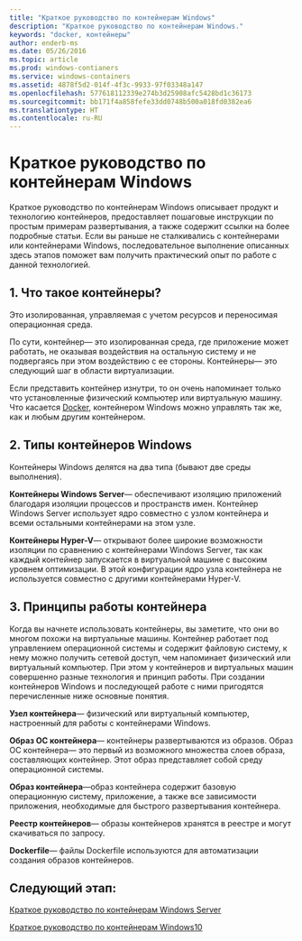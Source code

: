 ```yaml
---
title: "Краткое руководство по контейнерам Windows"
description: "Краткое руководство по контейнерам Windows."
keywords: "docker, контейнеры"
author: enderb-ms
ms.date: 05/26/2016
ms.topic: article
ms.prod: windows-contianers
ms.service: windows-containers
ms.assetid: 4878f5d2-014f-4f3c-9933-97f03348a147
ms.openlocfilehash: 577618112339e274b3d25908afc5428bd1c36173
ms.sourcegitcommit: bb171f4a858fefe33dd0748b500a018fd0382ea6
ms.translationtype: HT
ms.contentlocale: ru-RU
---
```

# <a name="windows-containers-quick-start"></a>Краткое руководство по контейнерам Windows

Краткое руководство по контейнерам Windows описывает продукт и технологию контейнеров, предоставляет пошаговые инструкции по простым примерам развертывания, а также содержит ссылки на более подробные статьи. Если вы раньше не сталкивались с контейнерами или контейнерами Windows, последовательное выполнение описанных здесь этапов поможет вам получить практический опыт по работе с данной технологией.

## <a name="1-what-are-containers"></a>1. Что такое контейнеры?

Это изолированная, управляемая с учетом ресурсов и переносимая операционная среда.

По сути, контейнер— это изолированная среда, где приложение может работать, не оказывая воздействия на остальную систему и не подвергаясь при этом воздействию с ее стороны. Контейнеры— это следующий шаг в области виртуализации.

Если представить контейнер изнутри, то он очень напоминает только что установленные физический компьютер или виртуальную машину. Что касается [Docker](https://www.docker.com/), контейнером Windows можно управлять так же, как и любым другим контейнером.

## <a name="2-windows-container-types"></a>2. Типы контейнеров Windows

Контейнеры Windows делятся на два типа (бывают две среды выполнения).

**Контейнеры Windows Server**— обеспечивают изоляцию приложений благодаря изоляции процессов и пространств имен. Контейнер Windows Server использует ядро совместно с узлом контейнера и всеми остальными контейнерами на этом узле.

**Контейнеры Hyper-V**— открывают более широкие возможности изоляции по сравнению с контейнерами Windows Server, так как каждый контейнер запускается в виртуальной машине с высоким уровнем оптимизации. В этой конфигурации ядро узла контейнера не используется совместно с другими контейнерами Hyper-V.

## <a name="3-container-fundamentals"></a>3. Принципы работы контейнера

Когда вы начнете использовать контейнеры, вы заметите, что они во многом похожи на виртуальные машины. Контейнер работает под управлением операционной системы и содержит файловую систему, к нему можно получить сетевой доступ, чем напоминает физический или виртуальный компьютер. При этом у контейнеров и виртуальных машин совершенно разные технология и принцип работы. При создании контейнеров Windows и последующей работе с ними пригодятся перечисленные ниже основные понятия. 

**Узел контейнера**— физический или виртуальный компьютер, настроенный для работы с контейнерами Windows.

**Образ ОС контейнера**— контейнеры развертываются из образов. Образ ОС контейнера— это первый из возможного множества слоев образа, составляющих контейнер. Этот образ представляет собой среду операционной системы.

**Образ контейнера**—образ контейнера содержит базовую операционную систему, приложение, а также все зависимости приложения, необходимые для быстрого развертывания контейнера. 

**Реестр контейнеров**— образы контейнеров хранятся в реестре и могут скачиваться по запросу. 

**Dockerfile**— файлы Dockerfile используются для автоматизации создания образов контейнеров.

## <a name="next-step"></a>Следующий этап:

[Краткое руководство по контейнерам Windows Server](quick-start-windows-server.md)  

[Краткое руководство по контейнерам Windows10](quick-start-windows-10.md)

